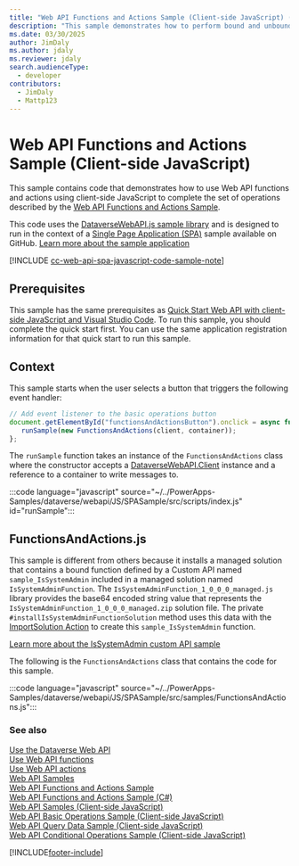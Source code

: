```yaml
---
title: "Web API Functions and Actions Sample (Client-side JavaScript) (Microsoft Dataverse)| Microsoft Docs"
description: "This sample demonstrates how to perform bound and unbound functions and actions, including custom actions, using the Microsoft Dataverse Web API and client-side JavaScript."
ms.date: 03/30/2025
author: JimDaly
ms.author: jdaly
ms.reviewer: jdaly
search.audienceType:
  - developer
contributors:
  - JimDaly
  - Mattp123
---
```


# Web API Functions and Actions Sample (Client-side JavaScript)

This sample contains code that demonstrates how to use Web API functions and actions using client-side JavaScript to complete the set of operations described by the [Web API Functions and Actions Sample](../web-api-functions-actions-sample.md).

This code uses the [DataverseWebAPI.js sample library](../dataversewebapi-sample-library.md) and is designed to run in the context of a [Single Page Application (SPA)](https://developer.mozilla.org/docs/Glossary/SPA) sample available on GitHub. [Learn more about the sample application](../web-api-samples-client-side-javascript.md)

[!INCLUDE [cc-web-api-spa-javascript-code-sample-note](../../includes/cc-web-api-spa-javascript-code-sample-note.md)]

## Prerequisites

This sample has the same prerequisites as [Quick Start Web API with client-side JavaScript and Visual Studio Code](../quick-start-js-spa.md#prerequisites). To run this sample, you should complete the quick start first. You can use the same application registration information for that quick start to run this sample.

## Context

This sample starts when the user selects a button that triggers the following event handler:

```javascript
// Add event listener to the basic operations button
document.getElementById("functionsAndActionsButton").onclick = async function () {
   runSample(new FunctionsAndActions(client, container));
};
```

The `runSample` function takes an instance of the `FunctionsAndActions` class where the constructor accepts a [DataverseWebAPI.Client](../dataversewebapi-sample-library.md#client-class) instance and a reference to a container to write messages to.

:::code language="javascript" source="~/../PowerApps-Samples/dataverse/webapi/JS/SPASample/src/scripts/index.js" id="runSample":::

## FunctionsAndActions.js

This sample is different from others because it installs a managed solution that contains a bound function defined by a Custom API named `sample_IsSystemAdmin` included in a managed solution named `IsSystemAdminFunction`. The `IsSystemAdminFunction_1_0_0_0_managed.js` library provides the base64 encoded string value that represents the `IsSystemAdminFunction_1_0_0_0_managed.zip` solution file. The private `#installIsSystemAdminFunctionSolution` method uses this data with the [ImportSolution Action](/power-apps/developer/data-platform/webapi/reference/importsolution) to create this `sample_IsSystemAdmin` function.

[Learn more about the IsSystemAdmin custom API sample](../../org-service/samples/issystemadmin-customapi-sample-plugin.md)

The following is the `FunctionsAndActions` class that contains the code for this sample.

:::code language="javascript" source="~/../PowerApps-Samples/dataverse/webapi/JS/SPASample/src/samples/FunctionsAndActions.js":::

### See also

[Use the Dataverse Web API](../overview.md)<br />
[Use Web API functions](../use-web-api-functions.md)<br />
[Use Web API actions](../use-web-api-actions.md)<br />
[Web API Samples](../web-api-samples.md)<br />
[Web API Functions and Actions Sample](../web-api-functions-actions-sample.md)<br />
[Web API Functions and Actions Sample (C#)](webapiservice-functions-and-actions.md)<br />
[Web API Samples (Client-side JavaScript)](../web-api-samples-client-side-javascript.md)<br />
[Web API Basic Operations Sample (Client-side JavaScript)](basic-operations-client-side-javascript.md)<br />
[Web API Query Data Sample (Client-side JavaScript)](query-data-client-side-javascript.md)<br />
[Web API Conditional Operations Sample (Client-side JavaScript)](conditional-operations-client-side-javascript.md)

[!INCLUDE[footer-include](../../../../includes/footer-banner.md)]
